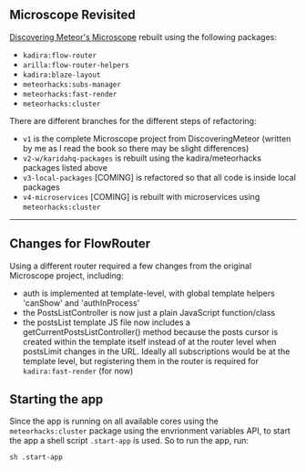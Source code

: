 ## Microscope Revisited

[Discovering Meteor's Microscope](https://github.com/DiscoverMeteor/Microscope) rebuilt using the following packages:

* `kadira:flow-router`
* `arilla:flow-router-helpers`
* `kadira:blaze-layout`
* `meteorhacks:subs-manager`
* `meteorhacks:fast-render`
* `meteorhacks:cluster`


There are different branches for the different steps of refactoring:

* `v1` is the complete Microscope project from DiscoveringMeteor (written by me as I read the book so there may be slight differences)
* `v2-w/karidahq-packages` is rebuilt using the kadira/meteorhacks packages listed above
* `v3-local-packages` [COMING] is refactored so that all code is inside local packages
* `v4-microservices` [COMING] is rebuilt with microservices using `meteorhacks:cluster`

---

## Changes for FlowRouter 
Using a different router required a few changes from the original Microscope project, including:

* auth is implemented at template-level, with global template helpers 'canShow' and 'authInProcess'
* the PostsListController is now just a plain JavaScript function/class
* the postsList template JS file now includes a getCurrentPostsListController() method because the posts cursor is created within the template itself instead of at the router level when postsLimit changes in the URL. Ideally all subscriptions would be at the template level, but registering them in the router is required for `kadira:fast-render` (for now)

## Starting the app
Since the app is running on all available cores using the `meteorhacks:cluster` package using the envrionment variables API, to start the app a shell script `.start-app` is used. So to run the app, run:

 `sh .start-app`


